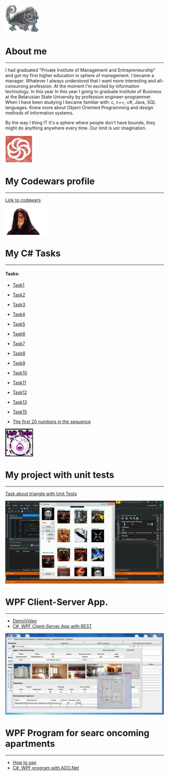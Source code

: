 ![chameleon](/assets/img/cham.png)                  
# About me
--------------------------------------------------------------------------------    
I had graduated "Private Institute of Management and Entrepreneurship"
and got my first higher education in sphere of management. I became a manager.
Whatever I always understood that I want more interesting and all-consuming 
profession. At the moment I'm excited by information technology. In this year 
In this year I going to graduate Institute of Business at the Belarusian State 
University  by profession engineer-programmer. When I have been studying I became
familiar with: c, c++, c#, Java, SQL languages. Knew more about Object Oriented 
Programming and design methods of information systems. 

By the way I thing IT it's a sphere where
people don't have bounds, they might do anything anywhere every time. Our limit 
is uor imagination. 


 
![code](/assets/img/code.png) 
# My Codewars profile
--------------------------------------------------------------------------------

[Link to codewars](https://www.codewars.com/users/StwUser/completed)



![Padawans](/assets/img/padawan.png)
# My C# Tasks 
--------------------------------------------------------------------------------

#### Tasks: 

*   [Task1](https://github.com/StwUser/Task1)
*   [Task2](https://github.com/StwUser/Task2)   
*	[Task3](https://github.com/StwUser/Task3)	
*	[Task4](https://github.com/StwUser/Task4)
*	[Task5](https://github.com/StwUser/Task5)		
*	[Task6](https://github.com/StwUser/Task6)		
*	[Task7](https://github.com/StwUser/Task7)   
*	[Task8](https://github.com/StwUser/Task8)    
*	[Task9](https://github.com/StwUser/Task9)  
*	[Task10](https://github.com/StwUser/Task10) 
*	[Task11](https://github.com/StwUser/Task11)   
*	[Task12](https://github.com/StwUser/Task12)
*	[Task13](https://github.com/StwUser/Task13)
*	[Task15](https://github.com/StwUser/Task15)	



*	[ The first 20 numbers in the sequence](https://github.com/StwUser/TheFirst20namesInTheSequence)


![UnitTests](/assets/img/unit.png)
# My project with unit tests
--------------------------------------------------------------------------------		

[Task about triangle with Unit Tests](https://github.com/StwUser/TriangleUnitTestTask)	


![wpf](/assets/img/rest.jpg)
# WPF Client-Server App.
--------------------------------------------------------------------------------		
*	[DemoVideo](https://yadi.sk/i/ZBRC8WCTL01e0Q)
*	[C#, WPF Client-Server App with REST](https://github.com/StwUser/C-WpfRestCilent-Server)	

![ADO.Net](/assets/img/fe.jpg)
# WPF Program for searc oncoming apartments
--------------------------------------------------------------------------------	
*	[How to use](http://flatexchangerhelp.somee.com/)
*	[C#, WPF program with ADO.Net](https://github.com/StwUser/FlatExchanger)	
